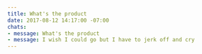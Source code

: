 ```yaml
---
title: What's the product
date: 2017-08-12 14:17:00 -07:00
chats:
- message: What's the product
- message: I wish I could go but I have to jerk off and cry
---
```


